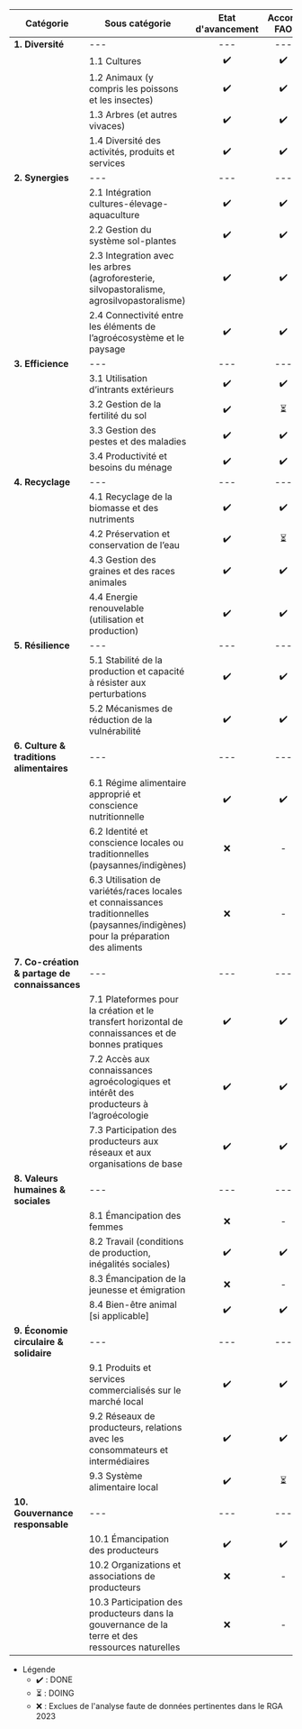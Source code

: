 | Catégorie | Sous catégorie                               |     Etat d'avancement     |        Accord FAO          |
|-----------|-------------------------------------------------------------|:-------------------------:|:--------------------------:|
|   **1. Diversité**         |   ---               |            ---               |             ---               |
|           |    1.1 Cultures                                            |            ✔️             |            ✔️                |
|           |    1.2 Animaux (y compris les poissons et les insectes)    |            ✔️             |            ✔️              |
|           |    1.3 Arbres (et autres vivaces)                          |            ✔️             |            ✔️            |
|           |    1.4 Diversité des activités, produits et services       |            ✔️             |            ✔️          |
|   **2. Synergies**        |            ---                       |            ---               |             ---                |
|           |    2.1 Intégration cultures-élevage-aquaculture            |              ✔️             |            ✔️                |
|           |    2.2 Gestion du système sol-plantes                      |              ✔️             |             ✔️               |
|           |    2.3 Integration avec les arbres (agroforesterie, silvopastoralisme, agrosilvopastoralisme) |       ✔️              |           ✔️               |
|           |    2.4 Connectivité entre les éléments de l’agroécosystème et le paysage |      ✔️          |         ✔️                   |
|   **3. Efficience**          |          ---                        |                ---               |             ---                 |
|           |    3.1 Utilisation d’intrants extérieurs                   |           ✔️              |               ✔️             |
|           |    3.2 Gestion de la fertilité du sol                      |            ✔️              |              ⏳             |
|           |    3.3 Gestion des pestes et des maladies                  |             ✔️             |              ✔️              |
|           |    3.4 Productivité et besoins du ménage                   |              ✔️             |              ✔️              |
|  **4. Recyclage**          |       ---                                     |                 ---               |             ---                    |
|           |    4.1 Recyclage de la biomasse et des nutriments          |            ✔️               |             ✔️               |
|           |    4.2 Préservation et conservation de l’eau                |           ✔️                |            ⏳                |
|           |    4.3 Gestion des graines et des races animales           |             ✔️              |             ✔️              |
|           |    4.4 Energie renouvelable (utilisation et production)    |             ✔️              |           ✔️                 |
|  **5. Résilience**          |        ---                                   |          ---                 |           ---                 |
|           |    5.1 Stabilité de la production et capacité à résister aux perturbations |      ✔️          |            ✔️               |
|           |    5.2 Mécanismes de réduction de la vulnérabilité         |         ✔️                  |              ✔️              |
|  **6. Culture & traditions alimentaires**         |         ---           |         ---                  |          ---                  |
|           |    6.1 Régime alimentaire approprié et conscience nutritionnelle |         ✔️              |              ✔️             |
|           |    6.2 Identité et conscience locales ou traditionnelles (paysannes/indigènes) |    ❌       |              -              |
|           |    6.3 Utilisation de variétés/races locales et connaissances traditionnelles (paysannes/indigènes) pour la préparation des aliments |          ❌             |           -                 |
|  **7. Co-création & partage de connaissances**         |     ---         |        ---                   |         ---                   |
|             |    7.1 Plateformes pour la création et le transfert horizontal de connaissances et de bonnes pratiques |     ✔️      |          ✔️                  |
|           |    7.2 Accès aux connaissances agroécologiques et intérêt des producteurs à l’agroécologie |    ✔️           |             ✔️               |
|           |    7.3 Participation des producteurs aux réseaux et aux organisations de base |         ✔️            |                ✔️            |
|   **8. Valeurs humaines & sociales**        |       ---                  |            ---               |          ---                  |
|           |    8.1 Émancipation des femmes                             |            ❌               |             -               |
|           |    8.2 Travail (conditions de production, inégalités sociales) |           ✔️                  |          ✔️                  |
|           |    8.3 Émancipation de la jeunesse et émigration            |            ❌               |             -               |
|           |    8.4 Bien-être animal [si applicable]                    |              ✔️               |             ✔️               |
|   **9. Économie circulaire & solidaire**         |       ---              |           ---                |          ---                  |
|           |    9.1 Produits et services commercialisés sur le marché local |           ✔️                |           ✔️                 |
|           |    9.2 Réseaux de producteurs, relations avec les consommateurs et intermédiaires |      ✔️            |        ✔️                    |
|           |    9.3 Système alimentaire local                           |            ✔️               |              ⏳             |
|   **10. Gouvernance responsable**        |      ---                        |         ---                  |         ---                   |
|           |    10.1 Émancipation des producteurs                        |          ✔️               |            ✔️                |
|           |    10.2 Organizations et associations de producteurs       |          ❌              |              -              |
|           |    10.3 Participation des producteurs dans la gouvernance de la terre et des ressources naturelles |           ❌             |            -                |


- Légende
  - ✔️ : DONE
  - ⏳ : DOING
  - ❌ : Exclues de l'analyse faute de données pertinentes dans le RGA 2023
